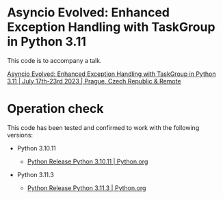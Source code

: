 # Asyncio Evolved: Enhanced Exception Handling with TaskGroup in Python 3.11

This code is to accompany a talk.

[Asyncio Evolved: Enhanced Exception Handling with TaskGroup in Python 3.11 | July 17th-23rd 2023 | Prague, Czech Republic & Remote](https://ep2023.europython.eu/session/asyncio-evolved-enhanced-exception-handling-with-taskgroup-in-python-311)


# Operation check

This code has been tested and confirmed to work with the following versions:

* Python 3.10.11
    * [Python Release Python 3.10.11 \| Python.org](https://www.python.org/downloads/release/python-31011/)

* Python 3.11.3
    * [Python Release Python 3.11.3 \| Python.org](https://www.python.org/downloads/release/python-3113)

